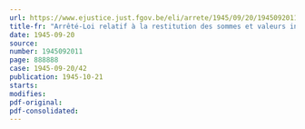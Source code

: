 ```yaml
---
url: https://www.ejustice.just.fgov.be/eli/arrete/1945/09/20/1945092011/justel
title-fr: "Arrêté-Loi relatif à la restitution des sommes et valeurs indûment attribuées à certaines personnes par l'autorité occupante"
date: 1945-09-20
source:
number: 1945092011
page: 888888
case: 1945-09-20/42
publication: 1945-10-21
starts:
modifies:
pdf-original:
pdf-consolidated:
---
```


